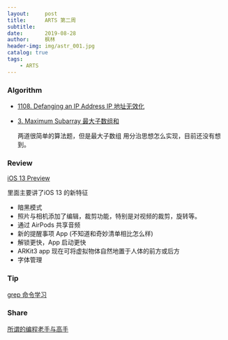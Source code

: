 ```yaml
---
layout:     post
title:      ARTS 第二周
subtitle:   
date:       2019-08-28
author:     枫林
header-img: img/astr_001.jpg
catalog: true
tags:
    - ARTS
---
```


### Algorithm

- [1108. Defanging an IP Address IP 地址无效化](https://leetcode-cn.com/problems/defanging-an-ip-address/)
- [3. Maximum Subarray 最大子数组和](https://leetcode-cn.com/problems/maximum-subarray/)

   两道很简单的算法题，但是最大子数组 用分治思想怎么实现，目前还没有想到。

### Review

[iOS 13 Preview]([**https://www.apple.com/ios/ios-13-preview/**](https://www.apple.com/ios/ios-13-preview/))

里面主要讲了iOS 13 的新特征

- 暗黑模式
- 照片与相机添加了编辑，裁剪功能，特别是对视频的裁剪，旋转等。
- 通过 AirPods 共享音频
- 新的提醒事项 App (不知道和奇妙清单相比怎么样)
- 解锁更快，App 启动更快
- ARKit3 app 现在可将虚拟物体自然地置于人体的前方或后方
- 字体管理

### Tip

[grep 命令学习](<https://fenglin9102.github.io/2019/08/28/grep/>)

### Share

[所谓的编程老手与高手](./2019-08-28-编程老手与高手.md)